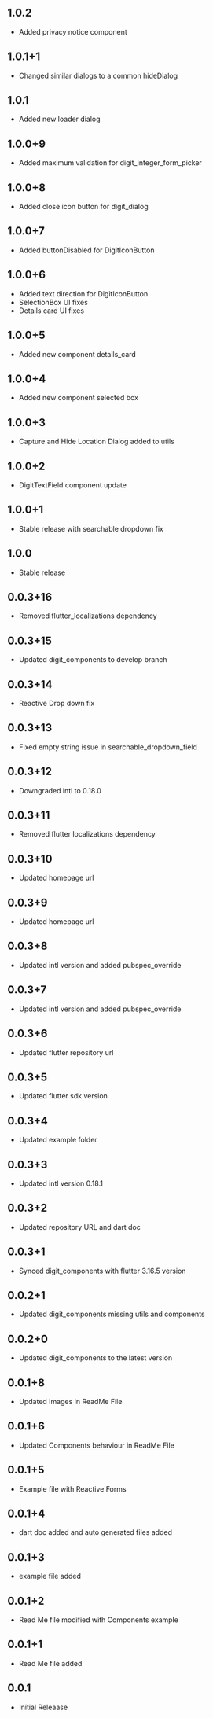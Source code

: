 ## 1.0.2
* Added privacy notice component

## 1.0.1+1
* Changed similar dialogs to a common hideDialog

## 1.0.1
* Added new loader dialog

## 1.0.0+9
* Added maximum validation for digit_integer_form_picker

## 1.0.0+8
* Added close icon button for digit_dialog

## 1.0.0+7
* Added buttonDisabled for DigitIconButton

## 1.0.0+6
* Added text direction for DigitIconButton
* SelectionBox UI fixes
* Details card UI fixes

## 1.0.0+5
* Added new component details_card

## 1.0.0+4
* Added new component selected box

## 1.0.0+3
* Capture and Hide Location Dialog added to utils

## 1.0.0+2
* DigitTextField component update

## 1.0.0+1
* Stable release with searchable dropdown fix

## 1.0.0
* Stable release

## 0.0.3+16
* Removed flutter_localizations dependency

## 0.0.3+15
* Updated digit_components to develop branch

## 0.0.3+14
* Reactive Drop down fix

## 0.0.3+13
* Fixed empty string issue in searchable_dropdown_field

## 0.0.3+12
* Downgraded intl to 0.18.0

## 0.0.3+11
* Removed flutter localizations dependency

## 0.0.3+10
* Updated homepage url

## 0.0.3+9
* Updated homepage url

## 0.0.3+8
* Updated intl version and added pubspec_override

## 0.0.3+7
* Updated intl version and added pubspec_override

## 0.0.3+6
* Updated flutter repository url

## 0.0.3+5
* Updated flutter sdk version

## 0.0.3+4
* Updated example folder

## 0.0.3+3
* Updated intl version 0.18.1

## 0.0.3+2
* Updated repository URL and dart doc

## 0.0.3+1
* Synced digit_components with flutter 3.16.5 version

## 0.0.2+1
* Updated digit_components missing utils and components

## 0.0.2+0
* Updated digit_components to the latest version

## 0.0.1+8
* Updated Images in ReadMe File

## 0.0.1+6
* Updated Components behaviour in ReadMe File

## 0.0.1+5
* Example file with Reactive Forms

## 0.0.1+4
* dart doc added and auto generated files added

## 0.0.1+3
* example file added

## 0.0.1+2
* Read Me file modified with Components example

## 0.0.1+1
* Read Me file added

## 0.0.1
* Initial Releaase
